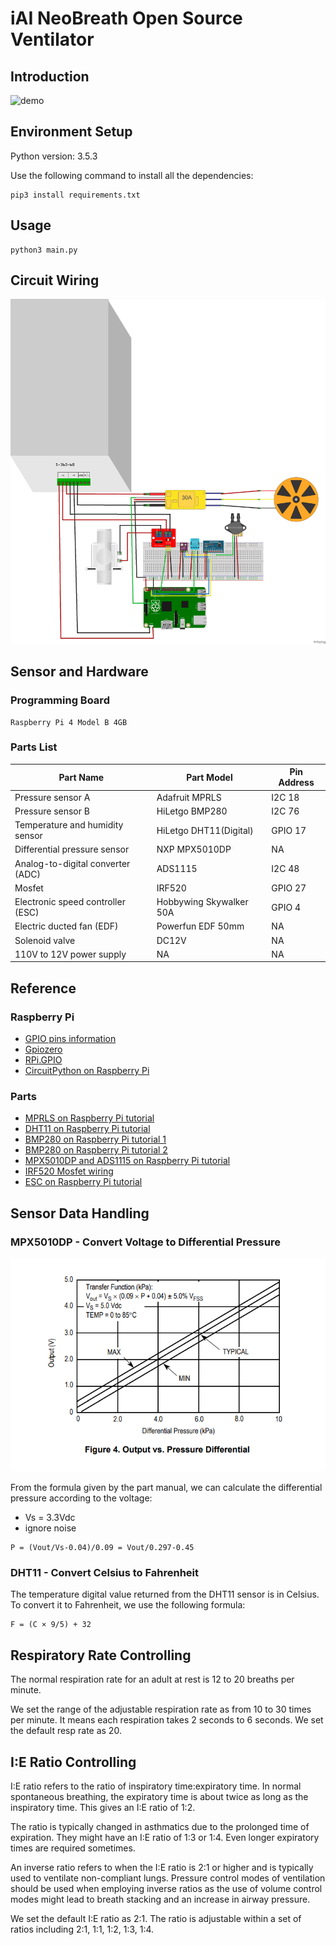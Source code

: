 # iAI NeoBreath Open Source Ventilator

## Introduction

![demo](images/demo.gif)

## Environment Setup

Python version: 3.5.3

Use the following command to install all the dependencies:

```
pip3 install requirements.txt
```

## Usage

```
python3 main.py
```

## Circuit Wiring

![circuit](images/design_615.png)

## Sensor and Hardware

### Programming Board

    Raspberry Pi 4 Model B 4GB

### Parts List

| Part Name | Part Model | Pin Address |
| --------- | ---------- | ----------- |
| Pressure sensor A | Adafruit MPRLS | I2C 18 |
| Pressure sensor B | HiLetgo BMP280 | I2C 76 |
| Temperature and humidity sensor | HiLetgo DHT11(Digital) | GPIO 17 |
| Differential pressure sensor| NXP MPX5010DP | NA |
| Analog-to-digital converter (ADC)| ADS1115 | I2C 48|
| Mosfet | IRF520 | GPIO 27 |
| Electronic speed controller (ESC) | Hobbywing Skywalker 50A | GPIO 4 | 
| Electric ducted fan (EDF) | Powerfun EDF 50mm | NA |
| Solenoid valve | DC12V | NA |
| 110V to 12V power supply | NA | NA | 

## Reference

### Raspberry Pi

- [GPIO pins information](https://www.raspberrypi.org/documentation/usage/gpio/README.md)
- [Gpiozero](https://gpiozero.readthedocs.io/en/stable/)
- [RPi.GPIO](https://pypi.org/project/RPi.GPIO/)
- [CircuitPython on Raspberry Pi](https://learn.adafruit.com/circuitpython-on-raspberrypi-linux)

### Parts
- [MPRLS on Raspberry Pi tutorial](https://learn.adafruit.com/adafruit-mprls-ported-pressure-sensor-breakout/overview)
- [DHT11 on Raspberry Pi tutorial](https://www.circuitbasics.com/how-to-set-up-the-dht11-humidity-sensor-on-the-raspberry-pi/)
- [BMP280 on Raspberry Pi tutorial 1](http://www.pibits.net/code/raspberry-pi-and-bmp280-sensor-example.php)
- [BMP280 on Raspberry Pi tutorial 2](https://learn.adafruit.com/adafruit-bmp280-barometric-pressure-plus-temperature-sensor-breakout/overview)
- [MPX5010DP and ADS1115 on Raspberry Pi tutorial](https://github.com/Pi4IoT/Node-RED/tree/master/waterLevel_moisture_Node-RED)
- [IRF520 Mosfet wiring](https://raspberrypi.stackexchange.com/questions/47179/connect-irf520-mosfet-driver-to-a-raspberry-pi-2)
- [ESC on Raspberry Pi tutorial](https://www.instructables.com/id/Driving-an-ESCBrushless-Motor-Using-Raspberry-Pi/)

## Sensor Data Handling

### MPX5010DP - Convert Voltage to Differential Pressure

![mpx5010](images/mpx5010.PNG)

From the formula given by the part manual, we can calculate the differential pressure according to the voltage:

- Vs = 3.3Vdc
- ignore noise

```
P = (Vout/Vs-0.04)/0.09 = Vout/0.297-0.45
```

### DHT11 - Convert Celsius to Fahrenheit

The temperature digital value returned from the DHT11 sensor is in Celsius. To convert it to Fahrenheit, we use the following formula:

```
F = (C × 9/5) + 32
```

## Respiratory Rate Controlling

The normal respiration rate for an adult at rest is 12 to 20 breaths per minute.

We set the range of the adjustable respiration rate as from 10 to 30 times per minute. It means each respiration takes 2 seconds to 6 seconds. We set the default resp rate as 20.

## I:E Ratio Controlling

I:E ratio refers to the ratio of inspiratory time:expiratory time. In normal spontaneous breathing, the expiratory time is about twice as long as the inspiratory time. This gives an I:E ratio of 1:2. 

The ratio is typically changed in asthmatics due to the prolonged time of expiration. They might have an I:E ratio of 1:3 or 1:4. Even longer expiratory times are required sometimes.

An inverse ratio refers to when the I:E ratio is 2:1 or higher and is typically used to ventilate non-compliant lungs. Pressure control modes of ventilation should be used when employing inverse ratios as the use of volume control modes might lead to breath stacking and an increase in airway pressure.

We set the default I:E ratio as 2:1. The ratio is adjustable within a set of ratios including 2:1, 1:1, 1:2, 1:3, 1:4.